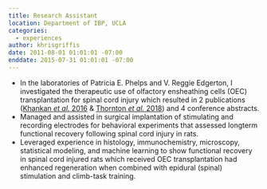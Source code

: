 ```yaml
---
title: Research Assistant
location: Department of IBP, UCLA
categories:
  - experiences
author: khrisgriffis
date: 2011-08-01 01:01:01 -07:00
enddate: 2015-07-31 01:01:01 -07:00
---
```


- In the laboratories of Patricia E. Phelps and V. Reggie Edgerton, I investigated the therapeutic use of olfactory ensheathing cells (OEC) transplantation for spinal cord injury which resulted in 2 publications ([Khankan _et al._ 2016](https://khrisgriffis.com/publications/khankan2016.html) & [Thornton _et al._ 2018](https://khrisgriffis.com/publications/thornton2018.html)) and 4 conference abstracts.
- Managed and assisted in surgical implantation of stimulating and recording electrodes for behavioral experiments that assessed longterm
functional recovery following spinal cord injury in rats.
- Leveraged experience in histology, immunochemistry, microscopy, statistical modeling, and machine learning to show functional recovery
in spinal cord injured rats which received OEC transplantation had enhanced regeneration when combined with epidural (spinal) stimulation and climb-task training.